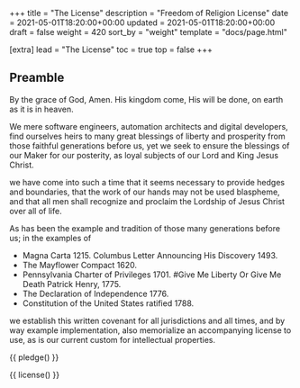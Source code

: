 +++
title = "The License"
description = "Freedom of Religion License"
date = 2021-05-01T18:20:00+00:00
updated = 2021-05-01T18:20:00+00:00
draft = false
weight = 420
sort_by = "weight"
template = "docs/page.html"

[extra]
lead = "The License"
toc = true
top = false
+++



## Preamble


By the grace of God, Amen. His kingdom come, His will be done, on earth as it is in heaven.

We mere software engineers, automation architects and digital developers, find ourselves heirs to many great blessings of liberty and prosperity from those faithful generations before us, yet we seek to ensure the blessings of our Maker for our posterity, as loyal subjects of our Lord and King Jesus Christ.


we have come into such a time that it seems necessary to provide hedges and boundaries, that the work of our hands may not be used blaspheme, and that all men shall recognize and proclaim the Lordship of Jesus Christ over all of life. 


As has been the example and tradition of those many generations before us; in the examples of
- Magna Carta 1215.
Columbus Letter Announcing His Discovery 1493.
- The Mayflower Compact 1620.
- Pennsylvania Charter of Privileges 1701.
#Give Me Liberty Or Give Me Death Patrick Henry, 1775.
- The Declaration of Independence 1776.
- Constitution of the United States ratified 1788.

we establish this written covenant for all jurisdictions and all times, and by way example implementation, also memorialize an accompanying license to use, as is our current custom for intellectual properties.



{{ pledge() }}

{{ license() }}